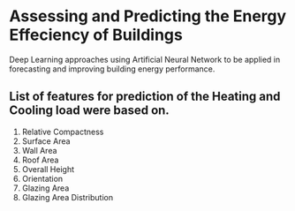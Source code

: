 # Assessing and Predicting the Energy Effeciency of Buildings
Deep Learning approaches using Artificial Neural Network to be applied in forecasting and improving building energy performance.
## List of features for prediction of the Heating and Cooling load were based on.
1. Relative Compactness
2. Surface Area
3. Wall Area
4. Roof Area
5. Overall Height
6. Orientation
7. Glazing Area
8. Glazing Area Distribution
